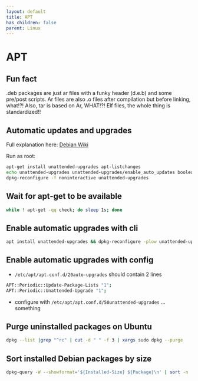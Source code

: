 ```yaml
---
layout: default
title: APT
has_children: false
parent: Linux
---
```


# APT

## Fun fact

.deb packages are just ar files with a funky header (d.e.b) and some pre/post scripts. Ar files are also .o files after compilation but before linking, what!?! Also, tar is based on Ar, WHAT!?! Elf files, the whole thing is standardized!!

## Automatic updates and upgrades

Full explanation here: [Debian Wiki](https://wiki.debian.org/UnattendedUpgrades)

Run as root:

```bash
apt-get install unattended-upgrades apt-listchanges
echo unattended-upgrades unattended-upgrades/enable_auto_updates boolean true | debconf-set-selections
dpkg-reconfigure -f noninteractive unattended-upgrades
```

## Wait for apt-get to be available

```bash
while ! apt-get -qq check; do sleep 1s; done
```

## Enable automatic upgrades with cli

```bash
apt install unattended-upgrades && dpkg-reconfigure -plow unattended-upgrades
```

## Enable automatic upgrades with config

- `/etc/apt/apt.conf.d/20auto-upgrades` should contain 2 lines

```bash
APT::Periodic::Update-Package-Lists "1";
APT::Periodic::Unattended-Upgrade "1";
```

- configure with `/etc/apt/apt.conf.d/50unattended-upgrades`
... something

## Purge uninstalled packages on Ubuntu

```bash
dpkg --list |grep "^rc" | cut -d " " -f 3 | xargs sudo dpkg --purge
```

## Sort installed Debian packages by size

```bash
dpkg-query -W --showformat='${Installed-Size} ${Package}\n' | sort -n
```
